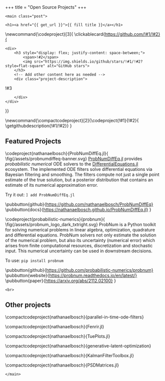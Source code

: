 +++
title = "Open Source Projects"
+++

~~~
<main class="post">
~~~

~~~
<h1><a href="{{ get_url }}">{{ fill title }}</a></h1>
~~~

\newcommand{\codeproject}[3]{
\clickablecard{https://github.com/!#1/!#2}{
~~~
<div>
    <h3 style="display: flex; justify-content: space-between;">
        <span>!#2</span>
        <img src="https://img.shields.io/github/stars/!#1/!#2?style=flat-square" alt="GitHub stars">
    </h3>
    <!-- Add other content here as needed -->
    <div class="project-description">
~~~
!#3
~~~
    </div>
</div>
~~~
}}

\newcommand{\compactcodeproject}[2]{\codeproject{!#1}{!#2}{
  \getgithubdescription{!#1/!#2}}
}


## Featured Projects

\codeproject{nathanaelbosch}{ProbNumDiffEq.jl}{
\fig{/assets/probnumdiffeq-banner.svg}
[ProbNumDiffEq.jl](https://github.com/nathanaelbosch/ProbNumDiffEq.jl)
provides *probabilistic numerical* ODE solvers to the [DifferentialEquations.jl](https://diffeq.sciml.ai) ecosystem. The implemented ODE filters solve differential equations via Bayesian filtering and smoothing. The filters compute not just a single point estimate of the true solution, but a posterior distribution that contains an estimate of its numerical approximation error.

Try it out: `] add ProbNumDiffEq.jl`

\pubbutton{github}{https://github.com/nathanaelbosch/ProbNumDiffEq}
\pubbutton{docs}{https://nathanaelbosch.github.io/ProbNumDiffEq.jl}
}


\codeproject{probabilistic-numerics}{probnum}{
\fig{/assets/probnum_logo_dark_txtright.svg}
ProbNum is a Python toolkit for solving numerical problems in linear algebra, optimization, quadrature and differential equations. ProbNum solvers not only estimate the solution of the numerical problem, but also its uncertainty (numerical error) which arises from finite computational resources, discretization and stochastic input. This numerical uncertainty can be used in downstream decisions.

To use: `pip install probnum`

\pubbutton{github}{https://github.com/probabilistic-numerics/probnum}
\pubbutton{website}{https://probnum.readthedocs.io/en/latest/}
\pubbutton{paper}{https://arxiv.org/abs/2112.02100}
}

~~~
<br>
~~~

## Other projects

\compactcodeproject{nathanaelbosch}{parallel-in-time-ode-filters}

\compactcodeproject{nathanaelbosch}{Fenrir.jl}

\compactcodeproject{nathanaelbosch}{TuePlots.jl}

\compactcodeproject{nathanaelbosch}{generative-latent-optimization}

\compactcodeproject{nathanaelbosch}{KalmanFilterToolbox.jl}

\compactcodeproject{nathanaelbosch}{PSDMatrices.jl}


~~~
</main>
~~~

